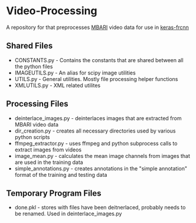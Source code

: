 # Video-Processing
A repository for that preprocesses [MBARI](http://www.mbari.org/) video data for use in [keras-frcnn](https://github.com/yhenon/keras-frcnn)

## Shared Files
* CONSTANTS.py - Contains the constants that are shared between all the python files
* IMAGEUTILS.py - An alias for scipy image utilities
* UTILS.py - General utilities. Mostly file processing helper functions
* XMLUTILS.py - XML related utilites

## Processing Files
* deinterlace_images.py - deinterlaces images that are extracted from MBARI video data
* dir_creation.py - creates all necessary directories used by various python scripts
* ffmpeg_extractor.py - uses ffmpeg and python subprocess calls to extract images from videos
* image_mean.py - calculates the mean image channels from images that are used in the training data
* simple_annotations.py - creates annotations in the "simple annotation" format of the training and testing data

## Temporary Program Files
* done.pkl - stores with files have been deitnerlaced, probably needs to be renamed. Used in deinterlace_images.py
